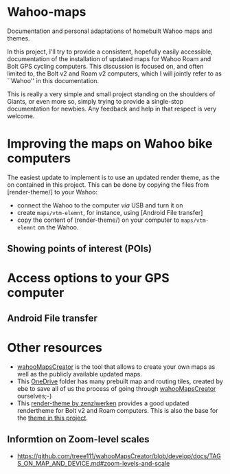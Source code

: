 # Wahoo-maps

Documentation and personal adaptations of homebuilt Wahoo maps and themes.

In this project, I'll try to provide a consistent, hopefully easily accessible,
documentation of the installation of updated maps for Wahoo Roam and Bolt GPS
cycling computers. This discussion is focused on, and often limited to, the Bolt
v2 and Roam v2 computers, which I will jointly refer to as ``Wahoo'' in this
documentation.

This is really a very simple and small project standing on the shoulders of
Giants, or even more so, simply trying to provide a single-stop documentation
for newbies. Any feedback and help in that respect is very welcome.



# Improving the maps on Wahoo bike computers

The easiest update to implement is to use an updated render theme, as the on
contained in this project. This can be done by copying the files from
[render-theme/] to your Wahoo:
* connect the Wahoo to the computer _via_ USB and turn it on
* create `maps/vtm-elemnt`, for instance, using [Android File transfer]
* copy the content of (render-theme/) on your computer to `maps/vtm-elemnt` on
  the Wahoo.



## Showing points of interest (POIs)



# Access options to your GPS computer

## Android File transfer



# Other resources

* [wahooMapsCreator](https://github.com/treee111/wahooMapsCreator/tree/develop)
  is the tool that allows to create your own maps as well as the publicly
  available updated maps.
* This
  [OneDrive](https://onedrive.live.com/?authkey=%21AM8e4ViJIHdmOyU&id=F4E28DC020FD3904%21120&cid=F4E28DC020FD3904)
  folder has many prebuilt map and routing tiles, created by ebe to save all of
  us the process of going through
  [wahooMapsCreator](https://github.com/treee111/wahooMapsCreator/tree/develop)
  ourselves;-)
* This [render-theme by zenziwerken](https://github.com/zenziwerken/Bolt2-Mapsforge-VTM-Rendertheme)
  provides a good updated rendertheme for Bolt v2 and Roam computers. This is
  also the base for the [theme in this project](render-theme/).

## Informtion on Zoom-level scales

* https://github.com/treee111/wahooMapsCreator/blob/develop/docs/TAGS_ON_MAP_AND_DEVICE.md#zoom-levels-and-scale
